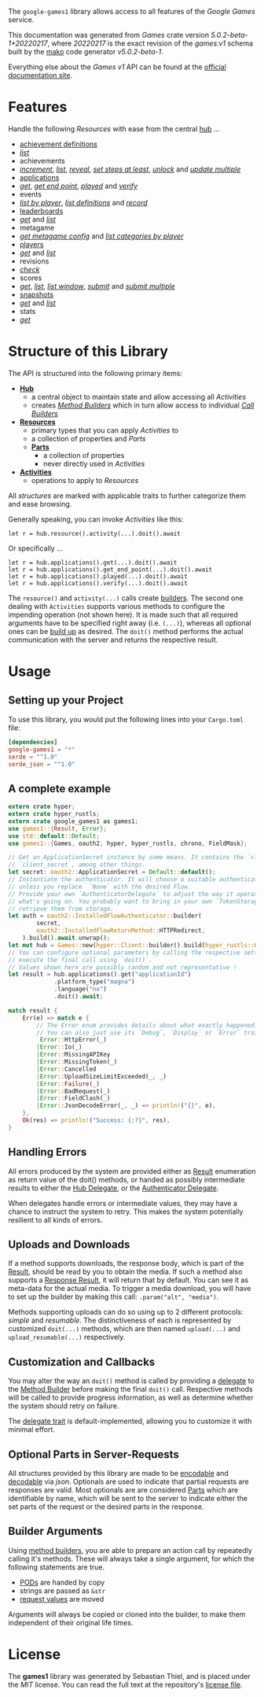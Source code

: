 <!---
DO NOT EDIT !
This file was generated automatically from 'src/generator/templates/api/README.md.mako'
DO NOT EDIT !
-->
The `google-games1` library allows access to all features of the *Google Games* service.

This documentation was generated from *Games* crate version *5.0.2-beta-1+20220217*, where *20220217* is the exact revision of the *games:v1* schema built by the [mako](http://www.makotemplates.org/) code generator *v5.0.2-beta-1*.

Everything else about the *Games* *v1* API can be found at the
[official documentation site](https://developers.google.com/games/).
# Features

Handle the following *Resources* with ease from the central [hub](https://docs.rs/google-games1/5.0.2-beta-1+20220217/google_games1/Games) ... 

* [achievement definitions](https://docs.rs/google-games1/5.0.2-beta-1+20220217/google_games1/api::AchievementDefinition)
 * [*list*](https://docs.rs/google-games1/5.0.2-beta-1+20220217/google_games1/api::AchievementDefinitionListCall)
* achievements
 * [*increment*](https://docs.rs/google-games1/5.0.2-beta-1+20220217/google_games1/api::AchievementIncrementCall), [*list*](https://docs.rs/google-games1/5.0.2-beta-1+20220217/google_games1/api::AchievementListCall), [*reveal*](https://docs.rs/google-games1/5.0.2-beta-1+20220217/google_games1/api::AchievementRevealCall), [*set steps at least*](https://docs.rs/google-games1/5.0.2-beta-1+20220217/google_games1/api::AchievementSetStepsAtLeastCall), [*unlock*](https://docs.rs/google-games1/5.0.2-beta-1+20220217/google_games1/api::AchievementUnlockCall) and [*update multiple*](https://docs.rs/google-games1/5.0.2-beta-1+20220217/google_games1/api::AchievementUpdateMultipleCall)
* [applications](https://docs.rs/google-games1/5.0.2-beta-1+20220217/google_games1/api::Application)
 * [*get*](https://docs.rs/google-games1/5.0.2-beta-1+20220217/google_games1/api::ApplicationGetCall), [*get end point*](https://docs.rs/google-games1/5.0.2-beta-1+20220217/google_games1/api::ApplicationGetEndPointCall), [*played*](https://docs.rs/google-games1/5.0.2-beta-1+20220217/google_games1/api::ApplicationPlayedCall) and [*verify*](https://docs.rs/google-games1/5.0.2-beta-1+20220217/google_games1/api::ApplicationVerifyCall)
* events
 * [*list by player*](https://docs.rs/google-games1/5.0.2-beta-1+20220217/google_games1/api::EventListByPlayerCall), [*list definitions*](https://docs.rs/google-games1/5.0.2-beta-1+20220217/google_games1/api::EventListDefinitionCall) and [*record*](https://docs.rs/google-games1/5.0.2-beta-1+20220217/google_games1/api::EventRecordCall)
* [leaderboards](https://docs.rs/google-games1/5.0.2-beta-1+20220217/google_games1/api::Leaderboard)
 * [*get*](https://docs.rs/google-games1/5.0.2-beta-1+20220217/google_games1/api::LeaderboardGetCall) and [*list*](https://docs.rs/google-games1/5.0.2-beta-1+20220217/google_games1/api::LeaderboardListCall)
* metagame
 * [*get metagame config*](https://docs.rs/google-games1/5.0.2-beta-1+20220217/google_games1/api::MetagameGetMetagameConfigCall) and [*list categories by player*](https://docs.rs/google-games1/5.0.2-beta-1+20220217/google_games1/api::MetagameListCategoriesByPlayerCall)
* [players](https://docs.rs/google-games1/5.0.2-beta-1+20220217/google_games1/api::Player)
 * [*get*](https://docs.rs/google-games1/5.0.2-beta-1+20220217/google_games1/api::PlayerGetCall) and [*list*](https://docs.rs/google-games1/5.0.2-beta-1+20220217/google_games1/api::PlayerListCall)
* revisions
 * [*check*](https://docs.rs/google-games1/5.0.2-beta-1+20220217/google_games1/api::RevisionCheckCall)
* scores
 * [*get*](https://docs.rs/google-games1/5.0.2-beta-1+20220217/google_games1/api::ScoreGetCall), [*list*](https://docs.rs/google-games1/5.0.2-beta-1+20220217/google_games1/api::ScoreListCall), [*list window*](https://docs.rs/google-games1/5.0.2-beta-1+20220217/google_games1/api::ScoreListWindowCall), [*submit*](https://docs.rs/google-games1/5.0.2-beta-1+20220217/google_games1/api::ScoreSubmitCall) and [*submit multiple*](https://docs.rs/google-games1/5.0.2-beta-1+20220217/google_games1/api::ScoreSubmitMultipleCall)
* [snapshots](https://docs.rs/google-games1/5.0.2-beta-1+20220217/google_games1/api::Snapshot)
 * [*get*](https://docs.rs/google-games1/5.0.2-beta-1+20220217/google_games1/api::SnapshotGetCall) and [*list*](https://docs.rs/google-games1/5.0.2-beta-1+20220217/google_games1/api::SnapshotListCall)
* stats
 * [*get*](https://docs.rs/google-games1/5.0.2-beta-1+20220217/google_games1/api::StatGetCall)




# Structure of this Library

The API is structured into the following primary items:

* **[Hub](https://docs.rs/google-games1/5.0.2-beta-1+20220217/google_games1/Games)**
    * a central object to maintain state and allow accessing all *Activities*
    * creates [*Method Builders*](https://docs.rs/google-games1/5.0.2-beta-1+20220217/google_games1/client::MethodsBuilder) which in turn
      allow access to individual [*Call Builders*](https://docs.rs/google-games1/5.0.2-beta-1+20220217/google_games1/client::CallBuilder)
* **[Resources](https://docs.rs/google-games1/5.0.2-beta-1+20220217/google_games1/client::Resource)**
    * primary types that you can apply *Activities* to
    * a collection of properties and *Parts*
    * **[Parts](https://docs.rs/google-games1/5.0.2-beta-1+20220217/google_games1/client::Part)**
        * a collection of properties
        * never directly used in *Activities*
* **[Activities](https://docs.rs/google-games1/5.0.2-beta-1+20220217/google_games1/client::CallBuilder)**
    * operations to apply to *Resources*

All *structures* are marked with applicable traits to further categorize them and ease browsing.

Generally speaking, you can invoke *Activities* like this:

```Rust,ignore
let r = hub.resource().activity(...).doit().await
```

Or specifically ...

```ignore
let r = hub.applications().get(...).doit().await
let r = hub.applications().get_end_point(...).doit().await
let r = hub.applications().played(...).doit().await
let r = hub.applications().verify(...).doit().await
```

The `resource()` and `activity(...)` calls create [builders][builder-pattern]. The second one dealing with `Activities` 
supports various methods to configure the impending operation (not shown here). It is made such that all required arguments have to be 
specified right away (i.e. `(...)`), whereas all optional ones can be [build up][builder-pattern] as desired.
The `doit()` method performs the actual communication with the server and returns the respective result.

# Usage

## Setting up your Project

To use this library, you would put the following lines into your `Cargo.toml` file:

```toml
[dependencies]
google-games1 = "*"
serde = "^1.0"
serde_json = "^1.0"
```

## A complete example

```Rust
extern crate hyper;
extern crate hyper_rustls;
extern crate google_games1 as games1;
use games1::{Result, Error};
use std::default::Default;
use games1::{Games, oauth2, hyper, hyper_rustls, chrono, FieldMask};

// Get an ApplicationSecret instance by some means. It contains the `client_id` and 
// `client_secret`, among other things.
let secret: oauth2::ApplicationSecret = Default::default();
// Instantiate the authenticator. It will choose a suitable authentication flow for you, 
// unless you replace  `None` with the desired Flow.
// Provide your own `AuthenticatorDelegate` to adjust the way it operates and get feedback about 
// what's going on. You probably want to bring in your own `TokenStorage` to persist tokens and
// retrieve them from storage.
let auth = oauth2::InstalledFlowAuthenticator::builder(
        secret,
        oauth2::InstalledFlowReturnMethod::HTTPRedirect,
    ).build().await.unwrap();
let mut hub = Games::new(hyper::Client::builder().build(hyper_rustls::HttpsConnectorBuilder::new().with_native_roots().https_or_http().enable_http1().enable_http2().build()), auth);
// You can configure optional parameters by calling the respective setters at will, and
// execute the final call using `doit()`.
// Values shown here are possibly random and not representative !
let result = hub.applications().get("applicationId")
             .platform_type("magna")
             .language("no")
             .doit().await;

match result {
    Err(e) => match e {
        // The Error enum provides details about what exactly happened.
        // You can also just use its `Debug`, `Display` or `Error` traits
         Error::HttpError(_)
        |Error::Io(_)
        |Error::MissingAPIKey
        |Error::MissingToken(_)
        |Error::Cancelled
        |Error::UploadSizeLimitExceeded(_, _)
        |Error::Failure(_)
        |Error::BadRequest(_)
        |Error::FieldClash(_)
        |Error::JsonDecodeError(_, _) => println!("{}", e),
    },
    Ok(res) => println!("Success: {:?}", res),
}

```
## Handling Errors

All errors produced by the system are provided either as [Result](https://docs.rs/google-games1/5.0.2-beta-1+20220217/google_games1/client::Result) enumeration as return value of
the doit() methods, or handed as possibly intermediate results to either the 
[Hub Delegate](https://docs.rs/google-games1/5.0.2-beta-1+20220217/google_games1/client::Delegate), or the [Authenticator Delegate](https://docs.rs/yup-oauth2/*/yup_oauth2/trait.AuthenticatorDelegate.html).

When delegates handle errors or intermediate values, they may have a chance to instruct the system to retry. This 
makes the system potentially resilient to all kinds of errors.

## Uploads and Downloads
If a method supports downloads, the response body, which is part of the [Result](https://docs.rs/google-games1/5.0.2-beta-1+20220217/google_games1/client::Result), should be
read by you to obtain the media.
If such a method also supports a [Response Result](https://docs.rs/google-games1/5.0.2-beta-1+20220217/google_games1/client::ResponseResult), it will return that by default.
You can see it as meta-data for the actual media. To trigger a media download, you will have to set up the builder by making
this call: `.param("alt", "media")`.

Methods supporting uploads can do so using up to 2 different protocols: 
*simple* and *resumable*. The distinctiveness of each is represented by customized 
`doit(...)` methods, which are then named `upload(...)` and `upload_resumable(...)` respectively.

## Customization and Callbacks

You may alter the way an `doit()` method is called by providing a [delegate](https://docs.rs/google-games1/5.0.2-beta-1+20220217/google_games1/client::Delegate) to the 
[Method Builder](https://docs.rs/google-games1/5.0.2-beta-1+20220217/google_games1/client::CallBuilder) before making the final `doit()` call. 
Respective methods will be called to provide progress information, as well as determine whether the system should 
retry on failure.

The [delegate trait](https://docs.rs/google-games1/5.0.2-beta-1+20220217/google_games1/client::Delegate) is default-implemented, allowing you to customize it with minimal effort.

## Optional Parts in Server-Requests

All structures provided by this library are made to be [encodable](https://docs.rs/google-games1/5.0.2-beta-1+20220217/google_games1/client::RequestValue) and 
[decodable](https://docs.rs/google-games1/5.0.2-beta-1+20220217/google_games1/client::ResponseResult) via *json*. Optionals are used to indicate that partial requests are responses 
are valid.
Most optionals are are considered [Parts](https://docs.rs/google-games1/5.0.2-beta-1+20220217/google_games1/client::Part) which are identifiable by name, which will be sent to 
the server to indicate either the set parts of the request or the desired parts in the response.

## Builder Arguments

Using [method builders](https://docs.rs/google-games1/5.0.2-beta-1+20220217/google_games1/client::CallBuilder), you are able to prepare an action call by repeatedly calling it's methods.
These will always take a single argument, for which the following statements are true.

* [PODs][wiki-pod] are handed by copy
* strings are passed as `&str`
* [request values](https://docs.rs/google-games1/5.0.2-beta-1+20220217/google_games1/client::RequestValue) are moved

Arguments will always be copied or cloned into the builder, to make them independent of their original life times.

[wiki-pod]: http://en.wikipedia.org/wiki/Plain_old_data_structure
[builder-pattern]: http://en.wikipedia.org/wiki/Builder_pattern
[google-go-api]: https://github.com/google/google-api-go-client

# License
The **games1** library was generated by Sebastian Thiel, and is placed 
under the *MIT* license.
You can read the full text at the repository's [license file][repo-license].

[repo-license]: https://github.com/Byron/google-apis-rsblob/main/LICENSE.md

